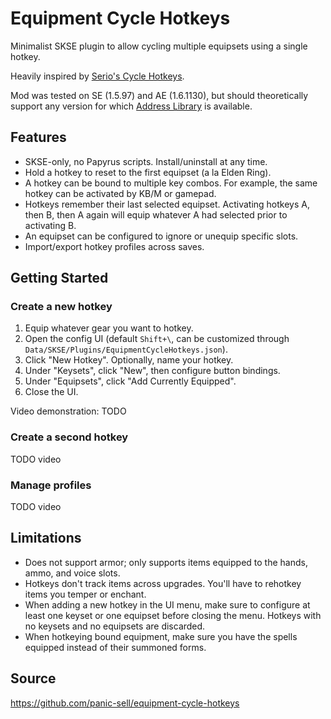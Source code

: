 # Equipment Cycle Hotkeys

Minimalist SKSE plugin to allow cycling multiple equipsets using a single hotkey.

Heavily inspired by [Serio's Cycle Hotkeys](https://www.nexusmods.com/skyrimspecialedition/mods/27184).

Mod was tested on SE (1.5.97) and AE (1.6.1130), but should theoretically support any version for which [Address Library](https://www.nexusmods.com/skyrimspecialedition/mods/32444) is available.


## Features

- SKSE-only, no Papyrus scripts. Install/uninstall at any time.
- Hold a hotkey to reset to the first equipset (a la Elden Ring).
- A hotkey can be bound to multiple key combos. For example, the same hotkey can be activated by KB/M or gamepad.
- Hotkeys remember their last selected equipset. Activating hotkeys A, then B, then A again will equip whatever A had selected prior to activating B.
- An equipset can be configured to ignore or unequip specific slots.
- Import/export hotkey profiles across saves.


## Getting Started

### Create a new hotkey

1. Equip whatever gear you want to hotkey.
1. Open the config UI (default `Shift+\`, can be customized through `Data/SKSE/Plugins/EquipmentCycleHotkeys.json`).
1. Click "New Hotkey". Optionally, name your hotkey.
1. Under "Keysets", click "New", then configure button bindings.
1. Under "Equipsets", click "Add Currently Equipped".
1. Close the UI.

Video demonstration: TODO

### Create a second hotkey

TODO video

### Manage profiles

TODO video


## Limitations

- Does not support armor; only supports items equipped to the hands, ammo, and voice slots.
- Hotkeys don't track items across upgrades. You'll have to rehotkey items you temper or enchant.
- When adding a new hotkey in the UI menu, make sure to configure at least one keyset or one equipset before closing the menu. Hotkeys with no keysets and no equipsets are discarded.
- When hotkeying bound equipment, make sure you have the spells equipped instead of their summoned forms.


## Source

https://github.com/panic-sell/equipment-cycle-hotkeys
